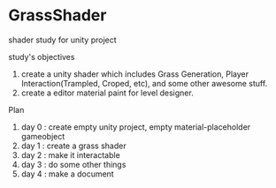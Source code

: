 # GrassShader
shader study for unity project

study's objectives
1. create a unity shader which includes Grass Generation, Player Interaction(Trampled, Croped, etc), and some other awesome stuff.
2. create a editor material paint for level designer.

Plan
1. day 0 : create empty unity project, empty material-placeholder gameobject
2. day 1 : create a grass shader
3. day 2 : make it interactable
4. day 3 : do some other things
5. day 4 : make a document
